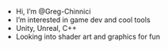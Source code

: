 - Hi, I’m @Greg-Chinnici
- I’m interested in game dev and cool tools
- Unity, Unreal, C++
- Looking into shader art and graphics for fun
